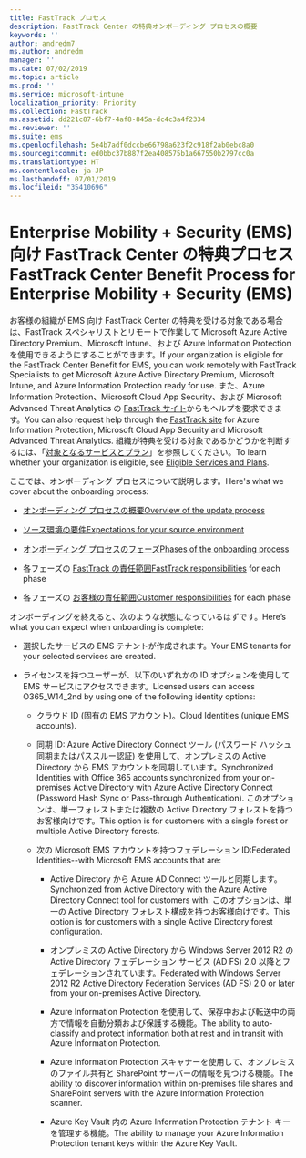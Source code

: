 ```yaml
---
title: FastTrack プロセス
description: FastTrack Center の特典オンボーディング プロセスの概要
keywords: ''
author: andredm7
ms.author: andredm
manager: ''
ms.date: 07/02/2019
ms.topic: article
ms.prod: ''
ms.service: microsoft-intune
localization_priority: Priority
ms.collection: FastTrack
ms.assetid: dd221c87-6bf7-4af8-845a-dc4c3a4f2334
ms.reviewer: ''
ms.suite: ems
ms.openlocfilehash: 5e4b7adf0dccbe66798a623f2c918f2ab0ebc8a0
ms.sourcegitcommit: ed0bbc37b887f2ea408575b1a667550b2797cc0a
ms.translationtype: HT
ms.contentlocale: ja-JP
ms.lasthandoff: 07/01/2019
ms.locfileid: "35410696"
---
```

# <a name="fasttrack-center-benefit-process-for-enterprise-mobility--security-ems"></a><span data-ttu-id="c7a92-103">Enterprise Mobility + Security (EMS) 向け FastTrack Center の特典プロセス</span><span class="sxs-lookup"><span data-stu-id="c7a92-103">FastTrack Center Benefit Process for Enterprise Mobility + Security (EMS)</span></span>
<span data-ttu-id="c7a92-104">お客様の組織が EMS 向け FastTrack Center の特典を受ける対象である場合は、FastTrack スペシャリストとリモートで作業して Microsoft Azure Active Directory Premium、Microsoft Intune、および Azure Information Protection を使用できるようにすることができます。</span><span class="sxs-lookup"><span data-stu-id="c7a92-104">If your organization is eligible for the FastTrack Center Benefit for EMS, you can work remotely with FastTrack Specialists to get Microsoft Azure Active Directory Premium, Microsoft Intune, and Azure Information Protection ready for use.</span></span> <span data-ttu-id="c7a92-105">また、Azure Information Protection、Microsoft Cloud App Security、および Microsoft Advanced Threat Analytics の [FastTrack サイト](https://www.microsoft.com/fasttrack/microsoft-365/ems)からもヘルプを要求できます。</span><span class="sxs-lookup"><span data-stu-id="c7a92-105">You can also request help through the [FastTrack site](https://www.microsoft.com/fasttrack/microsoft-365/ems) for Azure Information Protection, Microsoft Cloud App Security and Microsoft Advanced Threat Analytics.</span></span> <span data-ttu-id="c7a92-106">組織が特典を受ける対象であるかどうかを判断するには、「[対象となるサービスとプラン](M365-eligible-services-and-plans.md)」を参照してください。</span><span class="sxs-lookup"><span data-stu-id="c7a92-106">To learn whether your organization is eligible, see [Eligible Services and Plans](M365-eligible-services-and-plans.md).</span></span>


<span data-ttu-id="c7a92-107">ここでは、オンボーディング プロセスについて説明します。</span><span class="sxs-lookup"><span data-stu-id="c7a92-107">Here's what we cover about the onboarding process:</span></span>

-   [<span data-ttu-id="c7a92-108">オンボーディング プロセスの概要</span><span class="sxs-lookup"><span data-stu-id="c7a92-108">Overview of the update process</span></span>](EMS-fasttrack-benefit-overview.md)

-   [<span data-ttu-id="c7a92-109">ソース環境の要件</span><span class="sxs-lookup"><span data-stu-id="c7a92-109">Expectations for your source environment</span></span>](EMS-source-environment-expectations.md)

-   [<span data-ttu-id="c7a92-110">オンボーディング プロセスのフェーズ</span><span class="sxs-lookup"><span data-stu-id="c7a92-110">Phases of the onboarding process</span></span>](EMS-onboarding-phases.md)

-   <span data-ttu-id="c7a92-111">各フェーズの [FastTrack の責任範囲](EMS-fasttrack-responsibilities.md)</span><span class="sxs-lookup"><span data-stu-id="c7a92-111">[FastTrack responsibilities](EMS-fasttrack-responsibilities.md) for each phase</span></span>

-   <span data-ttu-id="c7a92-112">各フェーズの [お客様の責任範囲](EMS-your-responsibilities.md)</span><span class="sxs-lookup"><span data-stu-id="c7a92-112">[Customer responsibilities](EMS-your-responsibilities.md) for each phase</span></span>

<span data-ttu-id="c7a92-113">オンボーディングを終えると、次のような状態になっているはずです。</span><span class="sxs-lookup"><span data-stu-id="c7a92-113">Here’s what you can expect when onboarding is complete:</span></span>

-   <span data-ttu-id="c7a92-114">選択したサービスの EMS テナントが作成されます。</span><span class="sxs-lookup"><span data-stu-id="c7a92-114">Your EMS tenants for your selected services are created.</span></span>

-   <span data-ttu-id="c7a92-115">ライセンスを持つユーザーが、以下のいずれかの ID オプションを使用して EMS サービスにアクセスできます。</span><span class="sxs-lookup"><span data-stu-id="c7a92-115">Licensed users can access O365_W14_2nd by using one of the following identity options:</span></span>

    -   <span data-ttu-id="c7a92-116">クラウド ID (固有の EMS アカウント)。</span><span class="sxs-lookup"><span data-stu-id="c7a92-116">Cloud Identities (unique EMS accounts).</span></span>

    -   <span data-ttu-id="c7a92-117">同期 ID: Azure Active Directory Connect ツール (パスワード ハッシュ同期またはパススルー認証) を使用して、オンプレミスの Active Directory から EMS アカウントを同期しています。</span><span class="sxs-lookup"><span data-stu-id="c7a92-117">Synchronized Identities with Office 365 accounts synchronized from your on-premises Active Directory with Azure Active Directory Connect (Password Hash Sync or Pass-through Authentication).</span></span> <span data-ttu-id="c7a92-118">このオプションは、単一フォレストまたは複数の Active Directory フォレストを持つお客様向けです。</span><span class="sxs-lookup"><span data-stu-id="c7a92-118">This option is for customers with a single forest or multiple Active Directory forests.</span></span>

    -   <span data-ttu-id="c7a92-119">次の Microsoft EMS アカウントを持つフェデレーション ID:</span><span class="sxs-lookup"><span data-stu-id="c7a92-119">Federated Identities--with Microsoft EMS accounts that are:</span></span>

        -   <span data-ttu-id="c7a92-120">Active Directory から Azure AD Connect ツールと同期します。</span><span class="sxs-lookup"><span data-stu-id="c7a92-120">Synchronized from Active Directory with the Azure Active Directory Connect tool for customers with:</span></span> <span data-ttu-id="c7a92-121">このオプションは、単一の Active Directory フォレスト構成を持つお客様向けです。</span><span class="sxs-lookup"><span data-stu-id="c7a92-121">This option is for customers with a single Active Directory forest configuration.</span></span>

        -   <span data-ttu-id="c7a92-122">オンプレミスの Active Directory から Windows Server 2012 R2 の Active Directory フェデレーション サービス (AD FS) 2.0 以降とフェデレーションされています。</span><span class="sxs-lookup"><span data-stu-id="c7a92-122">Federated with Windows Server 2012 R2 Active Directory Federation Services (AD FS) 2.0 or later from your on-premises Active Directory.</span></span>

        -   <span data-ttu-id="c7a92-123">Azure Information Protection を使用して、保存中および転送中の両方で情報を自動分類および保護する機能。</span><span class="sxs-lookup"><span data-stu-id="c7a92-123">The ability to auto-classify and protect information both at rest and in transit with Azure Information Protection.</span></span> 

        -   <span data-ttu-id="c7a92-124">Azure Information Protection スキャナーを使用して、オンプレミスのファイル共有と SharePoint サーバーの情報を見つける機能。</span><span class="sxs-lookup"><span data-stu-id="c7a92-124">The ability to discover information within on-premises file shares and SharePoint servers with the Azure Information Protection scanner.</span></span> 

        -   <span data-ttu-id="c7a92-125">Azure Key Vault 内の Azure Information Protection テナント キーを管理する機能。</span><span class="sxs-lookup"><span data-stu-id="c7a92-125">The ability to manage your Azure Information Protection tenant keys within the Azure Key Vault.</span></span> 
